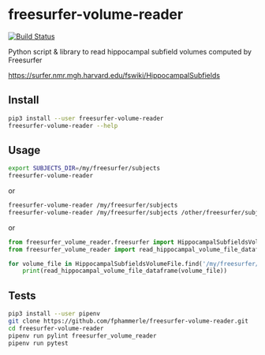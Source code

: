 # freesurfer-volume-reader

[![Build Status](https://travis-ci.org/fphammerle/freesurfer-volume-reader.svg?branch=master)](https://travis-ci.org/fphammerle/freesurfer-volume-reader)

Python script & library to
read hippocampal subfield volumes computed by Freesurfer

https://surfer.nmr.mgh.harvard.edu/fswiki/HippocampalSubfields

## Install

```sh
pip3 install --user freesurfer-volume-reader
freesurfer-volume-reader --help
```

## Usage

```sh
export SUBJECTS_DIR=/my/freesurfer/subjects
freesurfer-volume-reader
```

or

```sh
freesurfer-volume-reader /my/freesurfer/subjects
freesurfer-volume-reader /my/freesurfer/subjects /other/freesurfer/subjects
```

or

```python
from freesurfer_volume_reader.freesurfer import HippocampalSubfieldsVolumeFile
from freesurfer_volume_reader import read_hippocampal_volume_file_dataframe

for volume_file in HippocampalSubfieldsVolumeFile.find('/my/freesurfer/subjects'):
    print(read_hippocampal_volume_file_dataframe(volume_file))
```

## Tests

```sh
pip3 install --user pipenv
git clone https://github.com/fphammerle/freesurfer-volume-reader.git
cd freesurfer-volume-reader
pipenv run pylint freesurfer_volume_reader
pipenv run pytest
```
